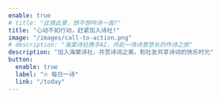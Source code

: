 ```yaml
---
enable: true
# title: "此情此景，想不想吟诗一首?"
title: "心动不如行动，赶紧加入诗社!"
image: "/images/call-to-action.png"
# description: "海棠诗社携手AI，共赴一场诗意悠长的作诗之旅"
description: "加入海棠诗社，共赏诗词之美，和社友共享诗词的快乐时光"
button:
  enable: true
  label: "🔥 每日一诗"
  link: "/today"
---
```

